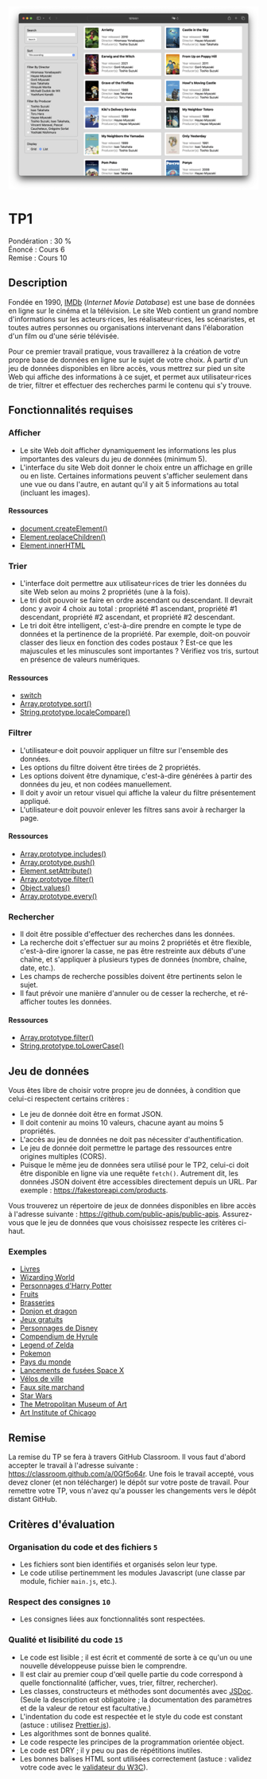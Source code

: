 ![Exemple pour le TP](exemple.png)

# TP1

Pondération : 30 % \
Énoncé : Cours 6 \
Remise : Cours 10

## Description

Fondée en 1990, [IMDb](https://www.imdb.com) (_Internet Movie Database_) est une base de données en ligne sur le cinéma et la télévision. Le site Web contient un grand nombre d'informations sur les acteurs·rices, les réalisateur·rices, les scénaristes, et toutes autres personnes ou organisations intervenant dans l'élaboration d'un film ou d'une série télévisée.

Pour ce premier travail pratique, vous travaillerez à la création de votre propre base de données en ligne sur le sujet de votre choix. À partir d'un jeu de données disponibles en libre accès, vous mettrez sur pied un site Web qui affiche des informations à ce sujet, et permet aux utilisateur·rices de trier, filtrer et effectuer des recherches parmi le contenu qui s'y trouve.

## Fonctionnalités requises

### Afficher

-   Le site Web doit afficher dynamiquement les informations les plus importantes des valeurs du jeu de données (minimum 5).
-   L'interface du site Web doit donner le choix entre un affichage en grille ou en liste. Certaines informations peuvent s'afficher seulement dans une vue ou dans l'autre, en autant qu'il y ait 5 informations au total (incluant les images).

#### Ressources

-   [document.createElement()](https://developer.mozilla.org/fr/docs/Web/API/Document/createElement)
-   [Element.replaceChildren()](https://developer.mozilla.org/en-US/docs/Web/API/Element/replaceChildren)
-   [Element.innerHTML](https://developer.mozilla.org/fr/docs/Web/API/Element/innerHTML)

### Trier

-   L'interface doit permettre aux utilisateur·rices de trier les données du site Web selon au moins 2 propriétés (une à la fois).
-   Le tri doit pouvoir se faire en ordre ascendant ou descendant. Il devrait donc y avoir 4 choix au total : propriété #1 ascendant, propriété #1 descendant, propriété #2 ascendant, et propriété #2 descendant.
-   Le tri doit être intelligent, c'est-à-dire prendre en compte le type de données et la pertinence de la propriété. Par exemple, doit-on pouvoir classer des lieux en fonction des codes postaux ? Est-ce que les majuscules et les minuscules sont importantes ? Vérifiez vos tris, surtout en présence de valeurs numériques.

#### Ressources

-   [switch](https://developer.mozilla.org/fr/docs/Web/JavaScript/Reference/Statements/switch)
-   [Array.prototype.sort()](https://developer.mozilla.org/fr/docs/Web/JavaScript/Reference/Global_Objects/Array/sort)
-   [String.prototype.localeCompare()](https://developer.mozilla.org/fr/docs/Web/JavaScript/Reference/Global_Objects/String/localeCompare)

### Filtrer

-   L'utilisateur·e doit pouvoir appliquer un filtre sur l'ensemble des données.
-   Les options du filtre doivent être tirées de 2 propriétés.
-   Les options doivent être dynamique, c'est-à-dire générées à partir des données du jeu, et non codées manuellement.
-   Il doit y avoir un retour visuel qui affiche la valeur du filtre présentement appliqué.
-   L'utilisateur·e doit pouvoir enlever les filtres sans avoir à recharger la page.

#### Ressources

-   [Array.prototype.includes()](https://developer.mozilla.org/fr/docs/Web/JavaScript/Reference/Global_Objects/Array/includes)
-   [Array.prototype.push()](https://developer.mozilla.org/fr/docs/Web/JavaScript/Reference/Global_Objects/Array/push)
-   [Element.setAttribute()](https://developer.mozilla.org/fr/docs/Web/API/Element/setAttribute)
-   [Array.prototype.filter()](https://developer.mozilla.org/fr/docs/Web/JavaScript/Reference/Global_Objects/Array/filter)
-   [Object.values()](https://developer.mozilla.org/fr/docs/Web/JavaScript/Reference/Global_Objects/Object/values)
-   [Array.prototype.every()](https://developer.mozilla.org/fr/docs/Web/JavaScript/Reference/Global_Objects/Array/every)

### Rechercher

-   Il doit être possible d'effectuer des recherches dans les données.
-   La recherche doit s'effectuer sur au moins 2 propriétés et être flexible, c'est-à-dire ignorer la casse, ne pas être restreinte aux débuts d'une chaîne, et s'appliquer à plusieurs types de données (nombre, chaîne, date, etc.).
-   Les champs de recherche possibles doivent être pertinents selon le sujet.
-   Il faut prévoir une manière d'annuler ou de cesser la recherche, et ré-afficher toutes les données.

#### Ressources

-   [Array.prototype.filter()](https://developer.mozilla.org/fr/docs/Web/JavaScript/Reference/Global_Objects/Array/filter)
-   [String.prototype.toLowerCase()](https://developer.mozilla.org/fr/docs/Web/JavaScript/Reference/Global_Objects/String/toLowerCase)

## Jeu de données

Vous êtes libre de choisir votre propre jeu de données, à condition que celui-ci respectent certains critères :

-   Le jeu de donnée doit être en format JSON.
-   Il doit contenir au moins 10 valeurs, chacune ayant au moins 5 propriétés.
-   L'accès au jeu de données ne doit pas nécessiter d'authentification.
-   Le jeu de donnée doit permettre le partage des ressources entre origines multiples (CORS).
-   Puisque le même jeu de données sera utilisé pour le TP2, celui-ci doit être disponible en ligne via une requête `fetch()`. Autrement dit, les données JSON doivent être accessibles directement depuis un URL. Par exemple : https://fakestoreapi.com/products.

Vous trouverez un répertoire de jeux de données disponibles en libre accès à l'adresse suivante : https://github.com/public-apis/public-apis. Assurez-vous que le jeu de données que vous choisissez respecte les critères ci-haut.

### Exemples

-   [Livres](https://openlibrary.org/developers/api)
-   [Wizarding World](https://wizard-world-api.herokuapp.com/swagger/index.html)
-   [Personnages d'Harry Potter](https://hp-api.onrender.com)
-   [Fruits](https://www.fruityvice.com/#1)
-   [Brasseries](https://www.openbrewerydb.org)
-   [Donjon et dragon](https://www.dnd5eapi.co/docs/)
-   [Jeux gratuits](https://www.freetogame.com/api-doc)
-   [Personnages de Disney](https://disneyapi.dev)
-   [Compendium de Hyrule](https://gadhagod.github.io/Hyrule-Compendium-API/#/)
-   [Legend of Zelda](https://docs.zelda.fanapis.com/docs)
-   [Pokemon](https://pokeapi.co)
-   [Pays du monde](https://restcountries.com/#endpoints-all)
-   [Lancements de fusées Space X](https://github.com/r-spacex/SpaceX-API)
-   [Vélos de ville](https://api.citybik.es/v2/)
-   [Faux site marchand](https://fakestoreapi.com/docs)
-   [Star Wars](https://swapi.dev/documentation)
-   [The Metropolitan Museum of Art](https://metmuseum.github.io/)
-   [Art Institute of Chicago](https://api.artic.edu/docs/#introduction)

## Remise

La remise du TP se fera à travers GitHub Classroom. Il vous faut d'abord accepter le travail à l'adresse suivante : https://classroom.github.com/a/0Gf5o64r. Une fois le travail accepté, vous devez cloner (et non télécharger) le dépôt sur votre poste de travail. Pour remettre votre TP, vous n'avez qu'a pousser les changements vers le dépôt distant GitHub.

## Critères d'évaluation

### Organisation du code et des fichiers `5`

-   Les fichiers sont bien identifiés et organisés selon leur type.
-   Le code utilise pertinemment les modules Javascript (une classe par module, fichier `main.js`, etc.).

### Respect des consignes `10`

-   Les consignes liées aux fonctionnalités sont respectées.

### Qualité et lisibilité du code `15`

-   Le code est lisible ; il est écrit et commenté de sorte à ce qu'un ou une nouvelle développeuse puisse bien le comprendre.
-   Il est clair au premier coup d'œil quelle partie du code correspond à quelle fonctionnalité (afficher, vues, trier, filtrer, rechercher).
-   Les classes, constructeurs et méthodes sont documentés avec [JSDoc](https://jsdoc.app/index.html). (Seule la description est obligatoire ; la documentation des paramètres et de la valeur de retour est facultative.)
-   L'indentation du code est respectée et le style du code est constant (astuce : utilisez [Prettier.js](https://prettier.io)).
-   Les algorithmes sont de bonnes qualité.
-   Le code respecte les principes de la programmation orientée object.
-   Le code est DRY ; il y peu ou pas de répétitions inutiles.
-   Les bonnes balises HTML sont utilisées correctement (astuce : validez votre code avec le [validateur du W3C](https://validator.w3.org/#validate_by_input)).
